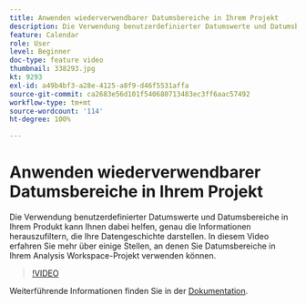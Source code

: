 ```yaml
---
title: Anwenden wiederverwendbarer Datumsbereiche in Ihrem Projekt
description: Die Verwendung benutzerdefinierter Datumswerte und Datumsbereiche in Ihrem Produkt kann Ihnen dabei helfen, genau die Informationen herauszufiltern, die Ihre Datengeschichte darstellen. In diesem Video erfahren Sie mehr über einige Stellen, an denen Sie Datumsbereiche in Ihrem Analysis Workspace-Projekt verwenden können.
feature: Calendar
role: User
level: Beginner
doc-type: feature video
thumbnail: 338293.jpg
kt: 9293
exl-id: a49b4bf3-a28e-4125-a8f9-d46f5531affa
source-git-commit: ca2683e56d101f540680713483ec3ff6aac57492
workflow-type: tm+mt
source-wordcount: '114'
ht-degree: 100%

---
```


# Anwenden wiederverwendbarer Datumsbereiche in Ihrem Projekt

Die Verwendung benutzerdefinierter Datumswerte und Datumsbereiche in Ihrem Produkt kann Ihnen dabei helfen, genau die Informationen herauszufiltern, die Ihre Datengeschichte darstellen. In diesem Video erfahren Sie mehr über einige Stellen, an denen Sie Datumsbereiche in Ihrem Analysis Workspace-Projekt verwenden können.

>[!VIDEO](https://video.tv.adobe.com/v/338293/?quality=12&learn=on)

Weiterführende Informationen finden Sie in der [Dokumentation](https://experienceleague.adobe.com/docs/analytics/analyze/analysis-workspace/components/calendar-date-ranges/calendar.html?lang=de).
